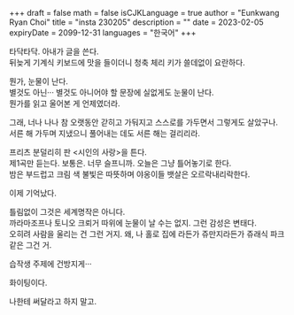 +++
draft = false
math = false
isCJKLanguage = true
author = "Eunkwang Ryan Choi"
title = "insta 230205"
description = ""
date = 2023-02-05
expiryDate = 2099-12-31
languages = "한국어"
+++

타닥타닥. 아내가 글을 쓴다.  
뒤늦게 기계식 키보드에 맛을 들이더니 청축 체리 키가 쓸데없이 요란하다.  
  
뭔가, 눈물이 난다.  
별것도 아닌··· 별것도 아니어야 할 문장에 실없게도 눈물이 난다.  
뭔가를 읽고 울어본 게 언제였더라.  
  
그래, 너나 나나 참 오랫동안 갇히고 가둬지고 스스로를 가두면서 그렇게도 살았구나.  
서른 해 가두며 지냈으니 풀어내는 데도 서른 해는 걸리리라.  
  
프리츠 분덜리히 판 <시인의 사랑>을 튼다.  
제1곡만 듣는다. 보통은. 너무 슬프니까. 오늘은 그냥 틀어놓기로 한다.  
밤은 부드럽고 크림 색 불빛은 따뜻하며 야옹이들 뱃살은 오르락내리락한다.  
  
이제 기억났다.  
  
틀림없이 그것은 세계명작은 아니다.  
까라마조프나 토니오 크뢰거 따위에 눈물이 날 수는 없지. 그런 감성은 변태다.  
오히려 사람을 울리는 건 그런 거지. 왜, 나 홀로 집에 라든가 쥬만지라든가 쥬래식 파크 같은 그건 거.  
  
습작생 주제에 건방지게···  
  
화이팅이다.  
  
나한테 써달라고 하지 말고.